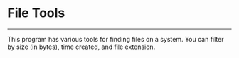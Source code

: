 # File Tools
---
This program has various tools for finding files on a system. 
You can filter by size (in bytes), time created, and file extension. 
